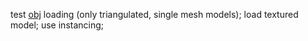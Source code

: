 test [obj](http://www.scratchapixel.com/old/lessons/3d-advanced-lessons/obj-file-format/obj-file-format/) loading (only triangulated, single mesh models); load textured model; use instancing; 
